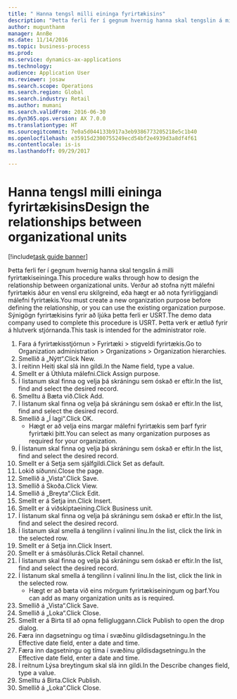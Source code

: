 ```yaml
--- 
title: " Hanna tengsl milli eininga fyrirtækisins"
description: "Þetta ferli fer í gegnum hvernig hanna skal tengslin á milli fyrirtækiseininga."
author: mugunthanm
manager: AnnBe
ms.date: 11/14/2016
ms.topic: business-process
ms.prod: 
ms.service: dynamics-ax-applications
ms.technology: 
audience: Application User
ms.reviewer: josaw
ms.search.scope: Operations
ms.search.region: Global
ms.search.industry: Retail
ms.author: mumani
ms.search.validFrom: 2016-06-30
ms.dyn365.ops.version: AX 7.0.0
ms.translationtype: HT
ms.sourcegitcommit: 7e0a5d044133b917a3eb9386773205218e5c1b40
ms.openlocfilehash: e35915d2300755249ecd54bf2e4939d3a8df4f61
ms.contentlocale: is-is
ms.lasthandoff: 09/29/2017

---
```

# <a name="design-the-relationships-between-organizational-units"></a><span data-ttu-id="af5c0-103"> Hanna tengsl milli eininga fyrirtækisins</span><span class="sxs-lookup"><span data-stu-id="af5c0-103">Design the relationships between organizational units</span></span>

[!include[task guide banner](../includes/task-guide-banner.md)]

<span data-ttu-id="af5c0-104">Þetta ferli fer í gegnum hvernig hanna skal tengslin á milli fyrirtækiseininga.</span><span class="sxs-lookup"><span data-stu-id="af5c0-104">This procedure walks through how to design the relationship between organizational units.</span></span> <span data-ttu-id="af5c0-105">Verður að stofna nýtt málefni fyrirtækis áður en vensl  eru skilgreind, eða hægt er að nota fyrirliggjandi málefni fyrirtækis.</span><span class="sxs-lookup"><span data-stu-id="af5c0-105">You must create a new organization purpose before defining the relationship, or you can use the existing organization purpose.</span></span> <span data-ttu-id="af5c0-106">Sýnigögn fyrirtækisins fyrir að ljúka þetta ferli er USRT.</span><span class="sxs-lookup"><span data-stu-id="af5c0-106">The demo data company used to complete this procedure is USRT.</span></span> <span data-ttu-id="af5c0-107">Þetta verk er ætluð fyrir á hlutverk stjórnanda.</span><span class="sxs-lookup"><span data-stu-id="af5c0-107">This task is intended for the administrator role.</span></span>

1. <span data-ttu-id="af5c0-108">Fara á fyrirtækisstjórnun > Fyrirtæki > stigveldi fyrirtækis.</span><span class="sxs-lookup"><span data-stu-id="af5c0-108">Go to Organization administration > Organizations > Organization hierarchies.</span></span>
2. <span data-ttu-id="af5c0-109">Smellið á „Nýtt“.</span><span class="sxs-lookup"><span data-stu-id="af5c0-109">Click New.</span></span>
3. <span data-ttu-id="af5c0-110">Í reitinn Heiti skal slá inn gildi.</span><span class="sxs-lookup"><span data-stu-id="af5c0-110">In the Name field, type a value.</span></span>
4. <span data-ttu-id="af5c0-111">Smellt er á Úthluta málefni.</span><span class="sxs-lookup"><span data-stu-id="af5c0-111">Click Assign purpose.</span></span>
5. <span data-ttu-id="af5c0-112">Í listanum skal finna og velja þá skráningu sem óskað er eftir.</span><span class="sxs-lookup"><span data-stu-id="af5c0-112">In the list, find and select the desired record.</span></span>
6. <span data-ttu-id="af5c0-113">Smelltu á Bæta við.</span><span class="sxs-lookup"><span data-stu-id="af5c0-113">Click Add.</span></span>
7. <span data-ttu-id="af5c0-114">Í listanum skal finna og velja þá skráningu sem óskað er eftir.</span><span class="sxs-lookup"><span data-stu-id="af5c0-114">In the list, find and select the desired record.</span></span>
8. <span data-ttu-id="af5c0-115">Smellið á „Í lagi“.</span><span class="sxs-lookup"><span data-stu-id="af5c0-115">Click OK.</span></span>
    * <span data-ttu-id="af5c0-116">Hægt er að velja eins margar málefni fyrirtækis sem þarf fyrir fyrirtæki þitt.</span><span class="sxs-lookup"><span data-stu-id="af5c0-116">You can select as many organization purposes as required for your organization.</span></span>  
9. <span data-ttu-id="af5c0-117">Í listanum skal finna og velja þá skráningu sem óskað er eftir.</span><span class="sxs-lookup"><span data-stu-id="af5c0-117">In the list, find and select the desired record.</span></span>
10. <span data-ttu-id="af5c0-118">Smellt er á Setja sem sjálfgildi.</span><span class="sxs-lookup"><span data-stu-id="af5c0-118">Click Set as default.</span></span>
11. <span data-ttu-id="af5c0-119">Lokið síðunni.</span><span class="sxs-lookup"><span data-stu-id="af5c0-119">Close the page.</span></span>
12. <span data-ttu-id="af5c0-120">Smellið á „Vista“.</span><span class="sxs-lookup"><span data-stu-id="af5c0-120">Click Save.</span></span>
13. <span data-ttu-id="af5c0-121">Smellið á Skoða.</span><span class="sxs-lookup"><span data-stu-id="af5c0-121">Click View.</span></span>
14. <span data-ttu-id="af5c0-122">Smellið á „Breyta“.</span><span class="sxs-lookup"><span data-stu-id="af5c0-122">Click Edit.</span></span>
15. <span data-ttu-id="af5c0-123">Smellt er á Setja inn.</span><span class="sxs-lookup"><span data-stu-id="af5c0-123">Click Insert.</span></span>
16. <span data-ttu-id="af5c0-124">Smellt er á viðskiptaeining.</span><span class="sxs-lookup"><span data-stu-id="af5c0-124">Click Business unit.</span></span>
17. <span data-ttu-id="af5c0-125">Í listanum skal finna og velja þá skráningu sem óskað er eftir.</span><span class="sxs-lookup"><span data-stu-id="af5c0-125">In the list, find and select the desired record.</span></span>
18. <span data-ttu-id="af5c0-126">Í listanum skal smella á tengilinn í valinni línu.</span><span class="sxs-lookup"><span data-stu-id="af5c0-126">In the list, click the link in the selected row.</span></span>
19. <span data-ttu-id="af5c0-127">Smellt er á Setja inn.</span><span class="sxs-lookup"><span data-stu-id="af5c0-127">Click Insert.</span></span>
20. <span data-ttu-id="af5c0-128">Smellt er á smásölurás.</span><span class="sxs-lookup"><span data-stu-id="af5c0-128">Click Retail channel.</span></span>
21. <span data-ttu-id="af5c0-129">Í listanum skal finna og velja þá skráningu sem óskað er eftir.</span><span class="sxs-lookup"><span data-stu-id="af5c0-129">In the list, find and select the desired record.</span></span>
22. <span data-ttu-id="af5c0-130">Í listanum skal smella á tengilinn í valinni línu.</span><span class="sxs-lookup"><span data-stu-id="af5c0-130">In the list, click the link in the selected row.</span></span>
    * <span data-ttu-id="af5c0-131">Hægt er að bæta við eins mörgum fyrirtækiseiningum og þarf.</span><span class="sxs-lookup"><span data-stu-id="af5c0-131">You can add as many organization units as is required.</span></span>  
23. <span data-ttu-id="af5c0-132">Smellið á „Vista“.</span><span class="sxs-lookup"><span data-stu-id="af5c0-132">Click Save.</span></span>
24. <span data-ttu-id="af5c0-133">Smellið á „Loka“.</span><span class="sxs-lookup"><span data-stu-id="af5c0-133">Click Close.</span></span>
25. <span data-ttu-id="af5c0-134">Smellt er á Birta til að opna felligluggann.</span><span class="sxs-lookup"><span data-stu-id="af5c0-134">Click Publish to open the drop dialog.</span></span>
26. <span data-ttu-id="af5c0-135">Færa inn dagsetningu og tíma í svæðinu gildisdagsetningu.</span><span class="sxs-lookup"><span data-stu-id="af5c0-135">In the Effective date field, enter a date and time.</span></span>
27. <span data-ttu-id="af5c0-136">Færa inn dagsetningu og tíma í svæðinu gildisdagsetningu.</span><span class="sxs-lookup"><span data-stu-id="af5c0-136">In the Effective date field, enter a date and time.</span></span>
28. <span data-ttu-id="af5c0-137">Í reitnum Lýsa breytingum skal slá inn gildi.</span><span class="sxs-lookup"><span data-stu-id="af5c0-137">In the Describe changes field, type a value.</span></span>
29. <span data-ttu-id="af5c0-138">Smelltu á Birta.</span><span class="sxs-lookup"><span data-stu-id="af5c0-138">Click Publish.</span></span>
30. <span data-ttu-id="af5c0-139">Smellið á „Loka“.</span><span class="sxs-lookup"><span data-stu-id="af5c0-139">Click Close.</span></span>



